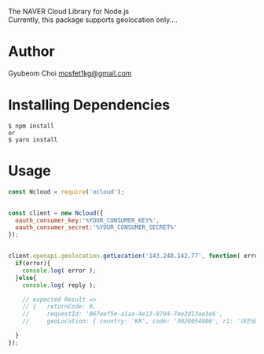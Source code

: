 The NAVER Cloud Library for Node.js <br/> 
Currently, this package supports geolocation only....

# Author 
Gyubeom Choi <mosfet1kg@gmail.com>

# Installing Dependencies
```
$ npm install
or
$ yarn install
```

# Usage
```javascript
const Ncloud = require('ncloud');


const client = new Ncloud({
  oauth_consumer_key:'%YOUR_CONSUMER_KEY%',
  oauth_consumer_secret:'%YOUR_CONSUMER_SECRET%'
});


client.openapi.geolocation.getLocation('143.248.142.77', function( error, reply ){
  if(error){
    console.log( error );
  }else{
    console.log( reply );

    // expected Result =>
    // {   returnCode: 0,
    //     requestId: '067eef5e-a1aa-4e13-8704-7ee2d13ae3e6',
    //     geoLocation: { country: 'KR', code: '3020054000', r1: '대전광역시', r2: '유성구' } }

  }
});
```